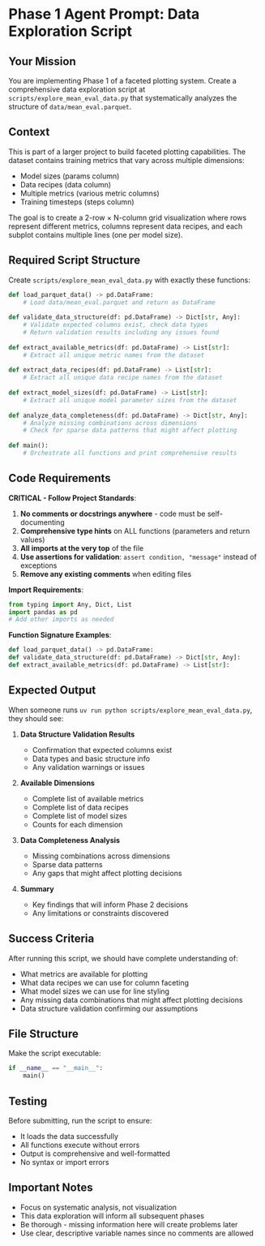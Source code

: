 # Phase 1 Agent Prompt: Data Exploration Script

## Your Mission
You are implementing Phase 1 of a faceted plotting system. Create a comprehensive data exploration script at `scripts/explore_mean_eval_data.py` that systematically analyzes the structure of `data/mean_eval.parquet`.

## Context
This is part of a larger project to build faceted plotting capabilities. The dataset contains training metrics that vary across multiple dimensions:
- Model sizes (params column)  
- Data recipes (data column)
- Multiple metrics (various metric columns)
- Training timesteps (steps column)

The goal is to create a 2-row × N-column grid visualization where rows represent different metrics, columns represent data recipes, and each subplot contains multiple lines (one per model size).

## Required Script Structure

Create `scripts/explore_mean_eval_data.py` with exactly these functions:

```python
def load_parquet_data() -> pd.DataFrame:
    # Load data/mean_eval.parquet and return as DataFrame
    
def validate_data_structure(df: pd.DataFrame) -> Dict[str, Any]:
    # Validate expected columns exist, check data types
    # Return validation results including any issues found
    
def extract_available_metrics(df: pd.DataFrame) -> List[str]:
    # Extract all unique metric names from the dataset
    
def extract_data_recipes(df: pd.DataFrame) -> List[str]:
    # Extract all unique data recipe names from the dataset
    
def extract_model_sizes(df: pd.DataFrame) -> List[str]:
    # Extract all unique model parameter sizes from the dataset
    
def analyze_data_completeness(df: pd.DataFrame) -> Dict[str, Any]:
    # Analyze missing combinations across dimensions
    # Check for sparse data patterns that might affect plotting
    
def main():
    # Orchestrate all functions and print comprehensive results
```

## Code Requirements

**CRITICAL - Follow Project Standards**:
1. **No comments or docstrings anywhere** - code must be self-documenting
2. **Comprehensive type hints** on ALL functions (parameters and return values)
3. **All imports at the very top** of the file
4. **Use assertions for validation**: `assert condition, "message"` instead of exceptions
5. **Remove any existing comments** when editing files

**Import Requirements**:
```python
from typing import Any, Dict, List
import pandas as pd
# Add other imports as needed
```

**Function Signature Examples**:
```python
def load_parquet_data() -> pd.DataFrame:
def validate_data_structure(df: pd.DataFrame) -> Dict[str, Any]:
def extract_available_metrics(df: pd.DataFrame) -> List[str]:
```

## Expected Output
When someone runs `uv run python scripts/explore_mean_eval_data.py`, they should see:

1. **Data Structure Validation Results**
   - Confirmation that expected columns exist
   - Data types and basic structure info
   - Any validation warnings or issues

2. **Available Dimensions**
   - Complete list of available metrics
   - Complete list of data recipes  
   - Complete list of model sizes
   - Counts for each dimension

3. **Data Completeness Analysis**
   - Missing combinations across dimensions
   - Sparse data patterns
   - Any gaps that might affect plotting decisions

4. **Summary**
   - Key findings that will inform Phase 2 decisions
   - Any limitations or constraints discovered

## Success Criteria
After running this script, we should have complete understanding of:
- What metrics are available for plotting
- What data recipes we can use for column faceting  
- What model sizes we can use for line styling
- Any missing data combinations that might affect plotting decisions
- Data structure validation confirming our assumptions

## File Structure
Make the script executable:
```python
if __name__ == "__main__":
    main()
```

## Testing
Before submitting, run the script to ensure:
- It loads the data successfully
- All functions execute without errors
- Output is comprehensive and well-formatted
- No syntax or import errors

## Important Notes
- Focus on systematic analysis, not visualization
- This data exploration will inform all subsequent phases
- Be thorough - missing information here will create problems later
- Use clear, descriptive variable names since no comments are allowed